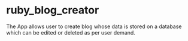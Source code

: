 # ruby_blog_creator
The App allows user to create blog whose data is stored on a database which can be edited or deleted as per user demand.
